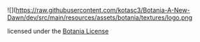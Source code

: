![](https://raw.githubusercontent.com/kotasc3/Botania-A-New-Dawn/dev/src/main/resources/assets/botania/textures/logo.png

licensed under the [Botania License](http://botaniamod.net/license.php)
